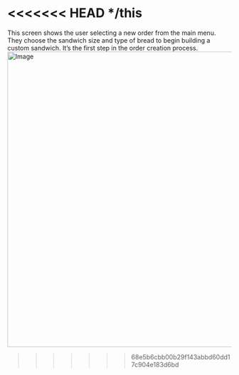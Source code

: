 <<<<<<< HEAD
*/this
=======
This screen shows the user selecting a new order from the main menu.
They choose the sandwich size and type of bread to begin building a custom sandwich.
It’s the first step in the order creation process.
<img width="664" alt="Image" src="https://github.com/user-attachments/assets/f5fa6692-25bc-4835-9a95-1bf36b222020" />
>>>>>>> 68e5b6cbb00b29f143abbd60dd17c904e183d6bd
